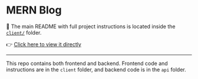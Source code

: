 # MERN Blog

📂 The main README with full project instructions is located inside the [`client/`](./client) folder.

👉 [Click here to view it directly](./client/README.md)

---

This repo contains both frontend and backend. Frontend code and instructions are in the `client` folder, and backend code is in the `api` folder.
